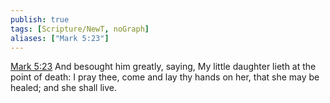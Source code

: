 ```yaml
---
publish: true
tags: [Scripture/NewT, noGraph]
aliases: ["Mark 5:23"]
---
```

[Mark 5:23](https://churchofjesuschrist.org/study/scriptures/nt/mark/5?lang=eng&id=p23#p23) And besought him greatly, saying, My little daughter lieth at the point of death: I pray thee, come and lay thy hands on her, that she may be healed; and she shall live.
